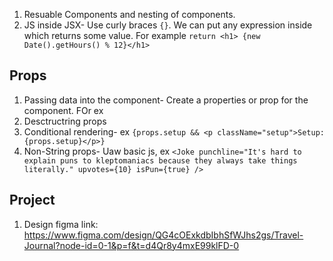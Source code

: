 1. Resuable Components and nesting of components.
2. JS inside JSX- Use curly braces `{}`. We can put any expression inside which returns some value. For example `return <h1> {new Date().getHours() % 12}</h1>`

## Props

1. Passing data into the component- Create a properties or prop for the component. FOr ex <Contact img="./images/mr-whiskerson.png" name="Mr. Whiskerson" phone="(212) 555-1234"/>
2. Desctructring props
3. Conditional rendering- ex `{props.setup && <p className="setup">Setup: {props.setup}</p>}`
4. Non-String props- Uaw basic js, ex `<Joke
            punchline="It's hard to explain puns to kleptomaniacs because they always take things literally."
            upvotes={10}
            isPun={true}
        />`

## Project

1. Design figma link: https://www.figma.com/design/QG4cOExkdbIbhSfWJhs2gs/Travel-Journal?node-id=0-1&p=f&t=d4Qr8y4mxE99klFD-0
